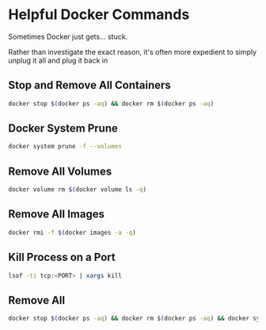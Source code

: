 # Helpful Docker Commands

Sometimes Docker just gets... stuck.

Rather than investigate the exact reason, it's often more expedient to simply unplug it all and plug it back in

## Stop and Remove All Containers

```bash
docker stop $(docker ps -aq) && docker rm $(docker ps -aq)
```

## Docker System Prune

```bash
docker system prune -f --volumes
```

## Remove All Volumes

```bash
docker volume rm $(docker volume ls -q)
```

## Remove All Images

```bash
docker rmi -f $(docker images -a -q)
```

## Kill Process on a Port

```bash
lsof -ti tcp:<PORT> | xargs kill
```

## Remove All

```bash
docker stop $(docker ps -aq) && docker rm $(docker ps -aq) && docker system prune -f --volumes && docker volume rm $(docker volume ls -q)
```
